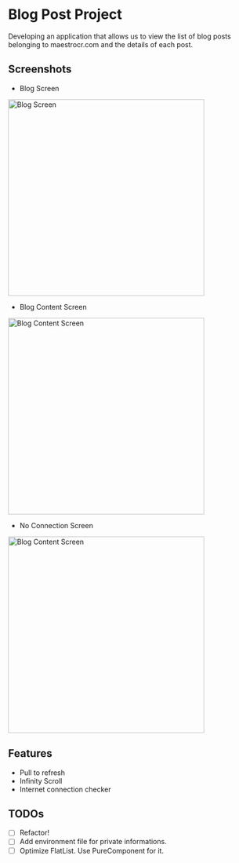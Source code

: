 
# Blog Post Project

Developing an application that allows us to view the list of blog posts belonging to maestrocr.com and the details of each post.


## Screenshots


- Blog Screen
<img width="400" alt="Blog Screen" src="https://i.ibb.co/BZrDPLn/blog-post-item.png">

- Blog Content Screen
<img width="400" alt="Blog Content Screen" src="https://i.ibb.co/0cWvF5F/blog-post-content.png">

- No Connection Screen
<img width="400" alt="Blog Content Screen" src="https://i.ibb.co/8gYr9nQ/no-connection.png">


## Features

- Pull to refresh
- Infinity Scroll
- Internet connection checker

## TODOs

- [ ]  Refactor!
- [ ]  Add environment file for private informations.
- [ ]  Optimize FlatList. Use PureComponent for it.
